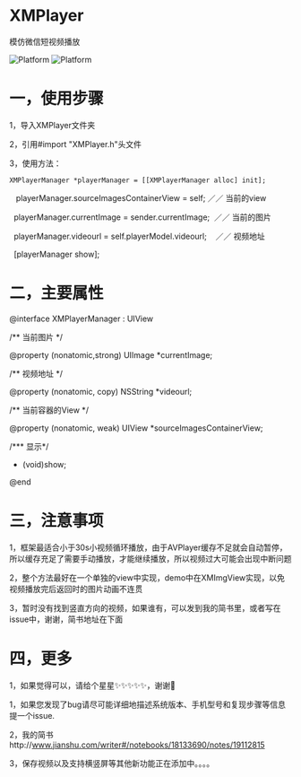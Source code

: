 # XMPlayer
模仿微信短视频播放

![Platform](https://wx4.sinaimg.cn/mw690/e067b31fgy1fl2nfwkfgwj208c0i2acj.jpg)
![Platform](https://wx4.sinaimg.cn/mw690/e067b31fgy1fl2nfwjhbqj208c0i2q4j.jpg)

# 一，使用步骤
1，导入XMPlayer文件夹

2，引用#import "XMPlayer.h"头文件

3，使用方法：

    XMPlayerManager *playerManager = [[XMPlayerManager alloc] init];
    
    playerManager.sourceImagesContainerView = self; ／／ 当前的view
    
    playerManager.currentImage = sender.currentImage;  ／／ 当前的图片
    
    playerManager.videourl = self.playerModel.videourl;    ／／ 视频地址
    
    [playerManager show];


# 二，主要属性
 
@interface XMPlayerManager : UIView

/** 当前图片 */

@property (nonatomic,strong) UIImage *currentImage;

/** 视频地址 */

@property (nonatomic, copy) NSString *videourl;

/** 当前容器的View */

@property (nonatomic, weak) UIView *sourceImagesContainerView;

/*** 显示*/

 - (void)show;

@end

# 三，注意事项

1，框架最适合小于30s小视频循环播放，由于AVPlayer缓存不足就会自动暂停，所以缓存充足了需要手动播放，才能继续播放，所以视频过大可能会出现中断问题

2，整个方法最好在一个单独的view中实现，demo中在XMImgView实现，以免视频播放完后返回时的图片动画不连贯

3，暂时没有找到竖直方向的视频，如果谁有，可以发到我的简书里，或者写在issue中，谢谢，简书地址在下面

# 四，更多

1，如果觉得可以，请给个星星✨✨✨✨✨，谢谢🙏

1，如果您发现了bug请尽可能详细地描述系统版本、手机型号和复现步骤等信息 提一个issue.

2，我的简书http://www.jianshu.com/writer#/notebooks/18133690/notes/19112815
 
3，保存视频以及支持横竖屏等其他新功能正在添加中。。。。
 
 
